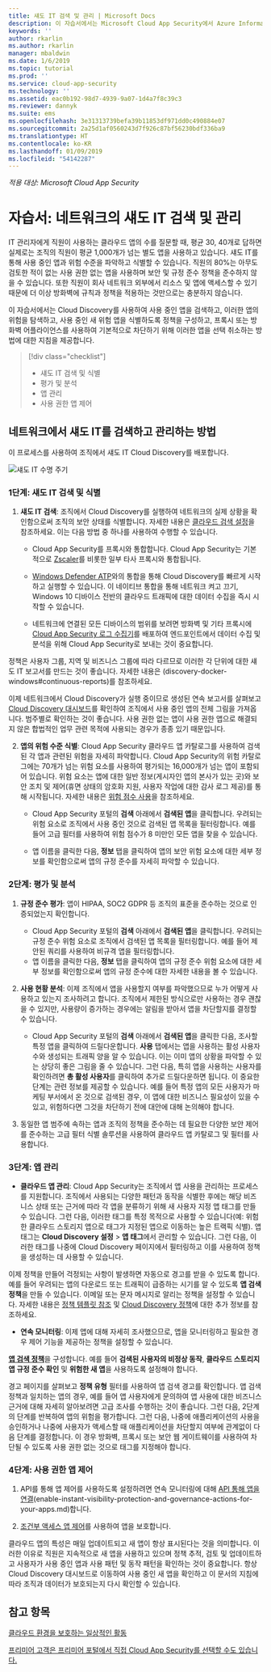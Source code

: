 ```yaml
---
title: 섀도 IT 검색 및 관리 | Microsoft Docs
description: 이 자습서에서는 Microsoft Cloud App Security에서 Azure Information Protection 분류 레이블을 자동으로 적용하는 프로세스를 설명합니다.
keywords: ''
author: rkarlin
ms.author: rkarlin
manager: mbaldwin
ms.date: 1/6/2019
ms.topic: tutorial
ms.prod: ''
ms.service: cloud-app-security
ms.technology: ''
ms.assetid: eac0b192-98d7-4939-9a07-1d4a7f8c39c3
ms.reviewer: dannyk
ms.suite: ems
ms.openlocfilehash: 3e31313739befa39b11853df971dd0c490884e07
ms.sourcegitcommit: 2a25d1af0560243d7f926c87bf56230bdf336ba9
ms.translationtype: HT
ms.contentlocale: ko-KR
ms.lasthandoff: 01/09/2019
ms.locfileid: "54142287"
---
```

*적용 대상: Microsoft Cloud App Security*


# <a name="tutorial-discover-and-manage-shadow-it-in-your-network"></a>자습서: 네트워크의 섀도 IT 검색 및 관리

IT 관리자에게 직원이 사용하는 클라우드 앱의 수를 질문할 때, 평균 30, 40개로 답하면 실제로는 조직의 직원이 평균 1,000개가 넘는 별도 앱을 사용하고 있습니다. 섀도 IT를 통해 사용 중인 앱과 위험 수준을 파악하고 식별할 수 있습니다. 직원의 80%는 아무도 검토한 적이 없는 사용 권한 없는 앱을 사용하며 보안 및 규정 준수 정책을 준수하지 않을 수 있습니다. 또한 직원이 회사 네트워크 외부에서 리소스 및 앱에 액세스할 수 있기 때문에 더 이상 방화벽에 규칙과 정책을 적용하는 것만으로는 충분하지 않습니다. 

이 자습서에서는 Cloud Discovery를 사용하여 사용 중인 앱을 검색하고, 이러한 앱의 위험을 탐색하고, 사용 중인 새 위험 앱을 식별하도록 정책을 구성하고, 프록시 또는 방화벽 어플라이언스를 사용하여 기본적으로 차단하기 위해 이러한 앱을 선택 취소하는 방법에 대한 지침을 제공합니다.

> [!div class="checklist"]
> * 섀도 IT 검색 및 식별
> * 평가 및 분석
> * 앱 관리
> * 사용 권한 앱 제어
 
## <a name="how-to-discover-and-manage-shadow-it-in-your-network"></a>네트워크에서 섀도 IT를 검색하고 관리하는 방법

이 프로세스를 사용하여 조직에서 섀도 IT Cloud Discovery를 배포합니다.

![섀도 IT 수명 주기](./media/shadow-it-lifecycle.png)

### <a name="phase-1-discover-and-identify-shadow-it"></a>1단계: 섀도 IT 검색 및 식별
    
1. **섀도 IT 검색**: 조직에서 Cloud Discovery를 실행하여 네트워크의 실제 상황을 확인함으로써 조직의 보안 상태를 식별합니다. 자세한 내용은 [클라우드 검색 설정](set-up-cloud-discovery.md)을 참조하세요. 이는 다음 방법 중 하나를 사용하여 수행할 수 있습니다.
  
    - Cloud App Security를 프록시와 통합합니다. Cloud App Security는 기본적으로 [Zscaler](zscaler-integration.md)를 비롯한 일부 타사 프록시와 통합됩니다.
    
    - [Windows Defender ATP](wdatp-integration.md)와의 통합을 통해 Cloud Discovery를 빠르게 시작하고 실행할 수 있습니다. 이 네이티브 통합을 통해 네트워크 켜고 끄기, Windows 10 디바이스 전반의 클라우드 트래픽에 대한 데이터 수집을 즉시 시작할 수 있습니다.
   
    - 네트워크에 연결된 모든 디바이스의 범위를 보려면 방화벽 및 기타 프록시에 [Cloud App Security 로그 수집기](discovery-docker.md)를 배포하여 엔드포인트에서 데이터 수집 및 분석을 위해 Cloud App Security로 보내는 것이 중요합니다.


정책은 사용자 그룹, 지역 및 비즈니스 그룹에 따라 다르므로 이러한 각 단위에 대한 섀도 IT 보고서를 만드는 것이 좋습니다. 자세한 내용은 (discovery-docker-windows#continuous-reports)를 참조하세요.


이제 네트워크에서 Cloud Discovery가 실행 중이므로 생성된 연속 보고서를 살펴보고 [Cloud Discovery 대시보드](working-with-cloud-discovery-data.md)를 확인하여 조직에서 사용 중인 앱의 전체 그림을 가져옵니다. 범주별로 확인하는 것이 좋습니다. 사용 권한 없는 앱이 사용 권한 앱으로 해결되지 않은 합법적인 업무 관련 목적에 사용되는 경우가 종종 있기 때문입니다. 

2. **앱의 위험 수준 식별**: Cloud App Security 클라우드 앱 카탈로그를 사용하여 검색된 각 앱과 관련된 위험을 자세히 파악합니다. Cloud App Security의 위험 카탈로그에는 70개가 넘는 위험 요소를 사용하여 평가되는 16,000개가 넘는 앱이 포함되어 있습니다. 위험 요소는 앱에 대한 일반 정보(게시자인 앱의 본사가 있는 곳)와 보안 조치 및 제어(휴면 상태의 암호화 지원, 사용자 작업에 대한 감사 로그 제공)를 통해 시작됩니다. 자세한 내용은 [위험 점수 사용](risk-score.md)을 참조하세요.
    
   - Cloud App Security 포털의 **검색** 아래에서 **검색된 앱**을 클릭합니다. 우려되는 위험 요소로 조직에서 사용 중인 것으로 검색된 앱 목록을 필터링합니다. 예를 들어 고급 필터를 사용하여 위험 점수가 8 미만인 모든 앱을 찾을 수 있습니다. 

   - 앱 이름을 클릭한 다음, **정보** 탭을 클릭하여 앱의 보안 위험 요소에 대한 세부 정보를 확인함으로써 앱의 규정 준수를 자세히 파악할 수 있습니다.
    
### <a name="phase-2-evaluate-and-analyze"></a>2단계: 평가 및 분석

1. **규정 준수 평가**: 앱이 HIPAA, SOC2 GDPR 등 조직의 표준을 준수하는 것으로 인증되었는지 확인합니다.
   - Cloud App Security 포털의 **검색** 아래에서 **검색된 앱**을 클릭합니다. 우려되는 규정 준수 위험 요소로 조직에서 검색된 앱 목록을 필터링합니다. 예를 들어 제안된 쿼리를 사용하여 비규격 앱을 필터링합니다.
   - 앱 이름을 클릭한 다음, **정보** 탭을 클릭하여 앱의 규정 준수 위험 요소에 대한 세부 정보를 확인함으로써 앱의 규정 준수에 대한 자세한 내용을 볼 수 있습니다.

2. **사용 현황 분석**: 이제 조직에서 앱을 사용할지 여부를 파악했으므로 누가 어떻게 사용하고 있는지 조사하려고 합니다. 조직에서 제한된 방식으로만 사용하는 경우 괜찮을 수 있지만, 사용량이 증가하는 경우에는 알림을 받아서 앱을 차단할지를 결정할 수 있습니다.
    - Cloud App Security 포털의 **검색** 아래에서 **검색된 앱**을 클릭한 다음, 조사할 특정 앱을 클릭하여 드릴다운합니다. **사용** 탭에서는 앱을 사용하는 활성 사용자 수와 생성되는 트래픽 양을 알 수 있습니다. 이는 이미 앱의 상황을 파악할 수 있는 상당히 좋은 그림을 줄 수 있습니다. 그런 다음, 특히 앱을 사용하는 사용자를 확인하려면 **총 활성 사용자**를 클릭하여 추가로 드릴다운하면 됩니다. 이 중요한 단계는 관련 정보를 제공할 수 있습니다. 예를 들어 특정 앱의 모든 사용자가 마케팅 부서에서 온 것으로 검색된 경우, 이 앱에 대한 비즈니스 필요성이 있을 수 있고, 위험하다면 그것을 차단하기 전에 대안에 대해 논의해야 합니다.

4. 동일한 앱 범주에 속하는 앱과 조직의 정책을 준수하는 데 필요한 다양한 보안 제어를 준수하는 고급 필터 식별 솔루션을 사용하여 클라우드 앱 카탈로그 및 필터를 사용합니다.


### <a name="phase-3-manage-your-apps"></a>3단계: 앱 관리
    
- **클라우드 앱 관리**: Cloud App Security는 조직에서 앱 사용을 관리하는 프로세스를 지원합니다. 조직에서 사용되는 다양한 패턴과 동작을 식별한 후에는 해당 비즈니스 상태 또는 근거에 따라 각 앱을 분류하기 위해 새 사용자 지정 앱 태그를 만들 수 있습니다.
그런 다음, 이러한 태그를 특정 목적으로 사용할 수 있습니다(예: 위험한 클라우드 스토리지 앱으로 태그가 지정된 앱으로 이동하는 높은 트랙픽 식별). 앱 태그는 **Cloud Discovery 설정** > **앱 태그**에서 관리할 수 있습니다. 그런 다음, 이러한 태그를 나중에 Cloud Discovery 페이지에서 필터링하고 이를 사용하여 정책을 생성하는 데 사용할 수 있습니다.
    
이제 정책을 만들어 걱정되는 사항이 발생하면 자동으로 경고를 받을 수 있도록 합니다. 예를 들어 우려되는 앱의 다운로드 또는 트래픽이 급증하는 시기를 알 수 있도록 **앱 검색 정책**을 만들 수 있습니다. 이메일 또는 문자 메시지로 알리는 정책을 설정할 수 있습니다. 자세한 내용은 [정책 템플릿 참조](policy-template-reference.md) 및 [Cloud Discovery 정책](cloud-discovery-policies.md)에 대한 추가 정보를 참조하세요.

- **연속 모니터링**: 이제 앱에 대해 자세히 조사했으므로, 앱을 모니터링하고 필요한 경우 제어 기능을 제공하는 정책을 설정할 수 있습니다.


[**앱 검색 정책**](cloud-discovery-policies.md)을 구성합니다. 예를 들어 **검색된 사용자의 비정상 동작**, **클라우드 스토리지 앱 규정 준수 확인** 및 **위험한 새 앱**을 사용하도록 설정해야 합니다.


경고 페이지를 살펴보고 **정책 유형** 필터를 사용하여 앱 검색 경고를 확인합니다. 앱 검색 정책과 일치하는 앱의 경우, 예를 들어 앱 사용자에게 문의하여 앱 사용에 대한 비즈니스 근거에 대해 자세히 알아보려면 고급 조사를 수행하는 것이 좋습니다. 그런 다음, 2단계의 단계를 반복하여 앱의 위험을 평가합니다. 그런 다음, 나중에 애플리케이션의 사용을 승인하거나 나중에 사용자가 액세스할 때 애플리케이션을 차단할지 여부에 관계없이 다음 단계를 결정합니다. 이 경우 방화벽, 프록시 또는 보안 웹 게이트웨이를 사용하여 차단될 수 있도록 사용 권한 없는 것으로 태그를 지정해야 합니다. 


### <a name="phase-4-control-sanctioned-apps"></a>4단계: 사용 권한 앱 제어

1. API를 통해 앱 제어를 사용하도록 설정하려면 연속 모니터링에 대해 [API 통해 앱을 연결](enable-instant-visibility-protection-and-governance-actions-for-your-apps.md)(enable-instant-visibility-protection-and-governance-actions-for-your-apps.md)합니다.

2. [조건부 액세스 앱 제어](proxy-intro-aad.md)를 사용하여 앱을 보호합니다.


클라우드 앱의 특성은 매일 업데이트되고 새 앱이 항상 표시된다는 것을 의미합니다. 이러한 이유로 직원은 지속적으로 새 앱을 사용하고 있으며 정책 추적, 검토 및 업데이트하고 사용자가 사용 중인 앱과 사용 패턴 및 동작 패턴을 확인하는 것이 중요합니다. 항상 Cloud Discovery 대시보드로 이동하여 사용 중인 새 앱을 확인하고 이 문서의 지침에 따라 조직과 데이터가 보호되는지 다시 확인할 수 있습니다.


## <a name="see-also"></a>참고 항목  
[클라우드 환경을 보호하는 일상적인 활동](daily-activities-to-protect-your-cloud-environment.md)   

[프리미어 고객은 프리미어 포털에서 직접 Cloud App Security를 선택할 수도 있습니다.](https://premier.microsoft.com/)  
  
  
